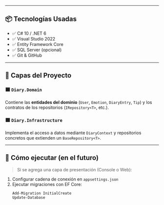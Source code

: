 
---

## 📦 Tecnologías Usadas

- ✅ C# 10 / .NET 6
- ✅ Visual Studio 2022
- ✅ Entity Framework Core
- ✅ SQL Server (opcional)
- ✅ Git & GitHub

---

## 📂 Capas del Proyecto

### 🟦 `Diary.Domain`
Contiene las **entidades del dominio** (`User`, `Emotion`, `DiaryEntry`, `Tip`) y los contratos de los repositorios (`IRepository<T>`, etc.).

### 🟩 `Diary.Infrastructure`
Implementa el acceso a datos mediante `DiaryContext` y repositorios concretos que extienden un `BaseRepository<T>`.

---

## 🚀 Cómo ejecutar (en el futuro)

> Si se agrega una capa de presentación (Console o Web):

1. Configurar cadena de conexión en `appsettings.json`
2. Ejecutar migraciones con EF Core:
   ```bash
   Add-Migration InitialCreate
   Update-Database
